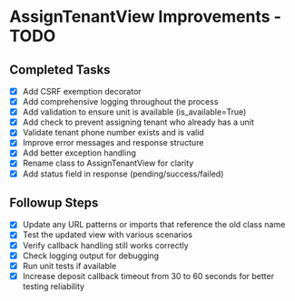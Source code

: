 # AssignTenantView Improvements - TODO

## Completed Tasks
- [x] Add CSRF exemption decorator
- [x] Add comprehensive logging throughout the process
- [x] Add validation to ensure unit is available (is_available=True)
- [x] Add check to prevent assigning tenant who already has a unit
- [x] Validate tenant phone number exists and is valid
- [x] Improve error messages and response structure
- [x] Add better exception handling
- [x] Rename class to AssignTenantView for clarity
- [x] Add status field in response (pending/success/failed)

## Followup Steps
- [x] Update any URL patterns or imports that reference the old class name
- [x] Test the updated view with various scenarios
- [x] Verify callback handling still works correctly
- [x] Check logging output for debugging
- [x] Run unit tests if available
- [x] Increase deposit callback timeout from 30 to 60 seconds for better testing reliability
